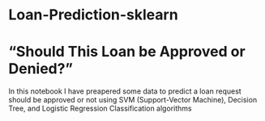 # Loan-Prediction-sklearn
# “Should This Loan be Approved or Denied?”
In this notebook I have preapered some data to predict a loan request should be approved or not using SVM (Support-Vector Machine), Decision Tree, and Logistic Regression Classification algorithms 
